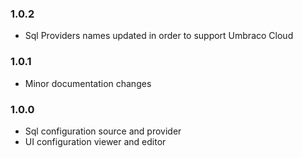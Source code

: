 ### 1.0.2

- Sql Providers names updated in order to support Umbraco Cloud

### 1.0.1

- Minor documentation changes

### 1.0.0

- Sql configuration source and provider
- UI configuration viewer and editor
